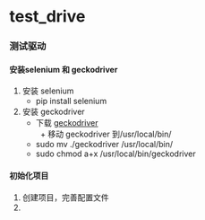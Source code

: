 # test_drive
### 测试驱动
#### 安装selenium 和 geckodriver
 1. 安装 selenium
      + pip install selenium
 2. 安装 geckodriver
      + 下载 [geckodriver](https://github.com/mozilla/geckodriver/releases)<br>
      +  移动 geckodriver 到/usr/local/bin/<br>
      + sudo mv ./geckodriver /usr/local/bin/<br>
      + sudo chmod a+x /usr/local/bin/geckodriver<br>

#### 初始化项目
 1. 创建项目，完善配置文件
 2. 

